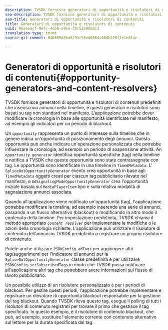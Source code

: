 ```yaml
---
description: TVSDK fornisce generatori di opportunità e risolutori di contenuti predefiniti che inseriscono annunci nella timeline, e questi generatori e risolutori sono basati su tag non standard nel manifesto. L'applicazione potrebbe dover modificare la cronologia in base alle opportunità identificate nel manifesto, ad esempio gli indicatori per un periodo di blackout.
seo-description: TVSDK fornisce generatori di opportunità e risolutori di contenuti predefiniti che inseriscono annunci nella timeline, e questi generatori e risolutori sono basati su tag non standard nel manifesto. L'applicazione potrebbe dover modificare la cronologia in base alle opportunità identificate nel manifesto, ad esempio gli indicatori per un periodo di blackout.
seo-title: Generatori di opportunità e risolutori di contenuti
title: Generatori di opportunità e risolutori di contenuti
uuid: 9eaeeacf-9e7c-4ebb-a91e-fbc53e96d2c3
translation-type: tm+mt
source-git-commit: 040655d8ba5f91c98ed0584c08db226ffe1e0f4e

---
```



# Generatori di opportunità e risolutori di contenuti{#opportunity-generators-and-content-resolvers}

TVSDK fornisce generatori di opportunità e risolutori di contenuti predefiniti che inseriscono annunci nella timeline, e questi generatori e risolutori sono basati su tag non standard nel manifesto. L&#39;applicazione potrebbe dover modificare la cronologia in base alle opportunità identificate nel manifesto, ad esempio gli indicatori per un periodo di blackout.

Un *`opportunity`* rappresenta un punto di interesse sulla timeline che in genere indica un&#39;opportunità di posizionamento degli annunci. Questa opportunità può anche indicare un&#39;operazione personalizzata che potrebbe influenzare la cronologia, ad esempio un periodo di sospensione attività. An *`opportunity generator`* identifica opportunità specifiche (tag) nella timeline e notifica a TVSDK che queste opportunità sono state contrassegnate con tag. Le opportunità sono identificate in una timeline in `TimedMetadata`. L&#39; `SpliceOutOpportunityGenerator` evento crea opportunità in base agli `TimedMetadata` oggetti creati per ciascun tag pubblicitario rilevato nel manifesto, e `AdSignalingModeOpportunityGenerator` crea l&#39;opportunità iniziale basata sul `MediaPlayerItem` tipo e sulla relativa modalità di segnalazione annunci associata.

Quando all&#39;applicazione viene notificato un&#39;opportunità (tag), l&#39;applicazione potrebbe modificare la timeline, ad esempio inserendo una serie di annunci, passando a un flusso alternativo (blackout) o modificando in altro modo il contenuto della timeline. Per impostazione predefinita, TVSDK chiama il metodo appropriato *`content resolver`* per implementare le modifiche o le azioni della cronologia richieste. L’applicazione può utilizzare il risolutore di contenuto dell’annuncio TVSDK predefinito o registrare un proprio risolutore di contenuto.

Potete anche utilizzare `PSDKConfig.adTags` per aggiungere altri tag/suggerimenti per l&#39;indicatore di annunci per la `SpliceOutOpportunityGenerator` classe predefinita e per utilizzare `PSDKConfig.setSubscribedTags` in modo che TVSDK possa notificare all&#39;applicazione altri tag che potrebbero avere informazioni sul flusso di lavoro pubblicitario.

Un possibile utilizzo di un risolutore personalizzato è per i periodi di blackout. Per gestire questi periodi, l&#39;applicazione potrebbe implementare e registrare un rilevatore di opportunità blackout responsabile per la gestione dei tag blackout. Quando TVSDK rileva questo tag, esegue il polling di tutti i risolutori di contenuto registrati per trovare il primo che gestisce il tag specificato. In questo esempio, è il risolutore di contenuto blackout, che può, ad esempio, sostituire l&#39;elemento corrente con contenuto alternativo sul lettore per la durata specificata dal tag.

